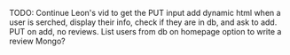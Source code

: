TODO: Continue Leon's vid to get the PUT input
add dynamic html
when a user is serched, display their info, check if they are in db, and ask to add.
PUT on add, no reviews.
List users from db on homepage
option to write a review
Mongo?
